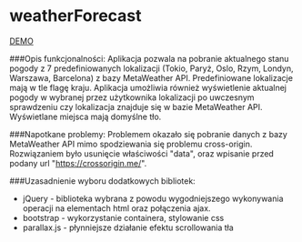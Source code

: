 # weatherForecast

<a href="https://wkra.github.io/weatherForecast/dist/">DEMO</a>

###Opis funkcjonalności:
Aplikacja pozwala na pobranie aktualnego stanu pogody z 7 predefiniowanych lokalizacji (Tokio, Paryż, Oslo, Rzym, Londyn, Warszawa, Barcelona) z bazy MetaWeather API. Predefiniowane lokalizacje mają w tle flagę kraju. Aplikacja umożliwia również wyświetlenie aktualnej pogody w wybranej przez użytkownika lokalizacji po uwczesnym sprawdzeniu czy lokalizacja znajduje się w bazie MetaWeather API. Wyświetlane miejsca mają domyślne tło. 

###Napotkane problemy:
Problemem okazało się pobranie danych z bazy MetaWeather API mimo spodziewania się problemu cross-origin. Rozwiązaniem było usunięcie właściwości "data", oraz wpisanie przed podany url "https://crossorigin.me/".

###Uzasadnienie wyboru dodatkowych bibliotek:
- jQuery - biblioteka wybrana z powodu wygodniejszego wykonywania operacji na elementach html oraz połączenia ajax.
- bootstrap - wykorzystanie containera, stylowanie css
- parallax.js - płynniejsze działanie efektu scrollowania tła
